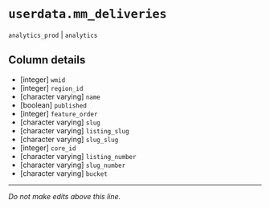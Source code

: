 # `userdata.mm_deliveries`
`analytics_prod` | `analytics`

## Column details
* [integer]   `wmid`
* [integer]   `region_id`
* [character varying] `name`
* [boolean]   `published`
* [integer]   `feature_order`
* [character varying] `slug`
* [character varying] `listing_slug`
* [character varying] `slug_slug`
* [integer]   `core_id`
* [character varying] `listing_number`
* [character varying] `slug_number`
* [character varying] `bucket`

-------------------------------------------------------------------------------
*Do not make edits above this line.*
